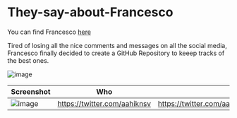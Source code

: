 # They-say-about-Francesco

You can find Francesco [here](http://francescociulla.com)

Tired of losing all the nice comments and messages on all the social media, Francesco finally decided to create a GitHub Repository to keeep tracks of the best ones.


![image](https://user-images.githubusercontent.com/18360871/158318894-5d5dd3ad-3e34-4066-95a4-dcce14ee2ff6.png)


| Screenshot           | Who | Link|
| ------------- | ------------- |------------- |
|![image](https://user-images.githubusercontent.com/18360871/158313241-248dc7df-d08f-4278-8500-3f9e9ad005c3.png)|https://twitter.com/aahiknsv|https://twitter.com/aahiknsv/status/1503596864675139586|
